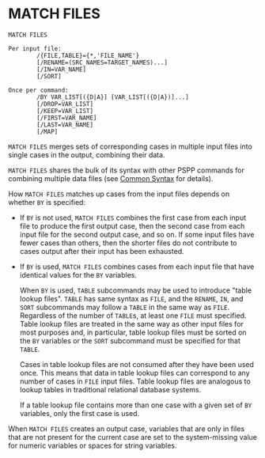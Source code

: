 # MATCH FILES

```
MATCH FILES

Per input file:
        /{FILE,TABLE}={*,'FILE_NAME'}
        [/RENAME=(SRC_NAMES=TARGET_NAMES)...]
        [/IN=VAR_NAME]
        [/SORT]

Once per command:
        /BY VAR_LIST[({D|A}] [VAR_LIST[({D|A})]...]
        [/DROP=VAR_LIST]
        [/KEEP=VAR_LIST]
        [/FIRST=VAR_NAME]
        [/LAST=VAR_NAME]
        [/MAP]
```

`MATCH FILES` merges sets of corresponding cases in multiple input
files into single cases in the output, combining their data.

`MATCH FILES` shares the bulk of its syntax with other PSPP commands
for combining multiple data files (see [Common
Syntax](combining.md#common-syntax) for details).

How `MATCH FILES` matches up cases from the input files depends on
whether `BY` is specified:

- If `BY` is not used, `MATCH FILES` combines the first case from
  each input file to produce the first output case, then the second
  case from each input file for the second output case, and so on.
  If some input files have fewer cases than others, then the shorter
  files do not contribute to cases output after their input has been
  exhausted.

- If `BY` is used, `MATCH FILES` combines cases from each input file
  that have identical values for the `BY` variables.

  When `BY` is used, `TABLE` subcommands may be used to introduce
  "table lookup files".  `TABLE` has same syntax as `FILE`, and the
  `RENAME`, `IN`, and `SORT` subcommands may follow a `TABLE` in the
  same way as `FILE`.  Regardless of the number of `TABLE`s, at least
  one `FILE` must specified.  Table lookup files are treated in the
  same way as other input files for most purposes and, in particular,
  table lookup files must be sorted on the `BY` variables or the
  `SORT` subcommand must be specified for that `TABLE`.

  Cases in table lookup files are not consumed after they have been
  used once.  This means that data in table lookup files can
  correspond to any number of cases in `FILE` input files.  Table
  lookup files are analogous to lookup tables in traditional
  relational database systems.

  If a table lookup file contains more than one case with a given set
  of `BY` variables, only the first case is used.

When `MATCH FILES` creates an output case, variables that are only in
files that are not present for the current case are set to the
system-missing value for numeric variables or spaces for string
variables.

